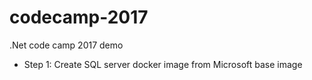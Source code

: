 # codecamp-2017
.Net code camp 2017 demo

* Step 1: Create SQL server docker image from Microsoft base image
